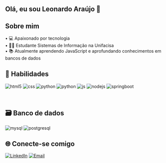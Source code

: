 ## Olá, eu sou Leonardo Araújo 👋

## Sobre mim
• 💻 Apaixonado por tecnologia  
• 👨‍💻 Estudante Sistemas de Informação na Unifacisa  
• 📚 Atualmente aprendendo JavaScript e aprofundando conhecimentos em bancos de dados 
  
## 🔨 Habilidades

<div style="display: inline_block">
  <img align="center" alt="html5" src="https://img.shields.io/badge/HTML5-E34F26?style=for-the-badge&logo=html5&logoColor=white" />
  <img align="center" alt="css" src="https://img.shields.io/badge/CSS3-1572B6?style=for-the-badge&logo=css3&logoColor=white" />
  <img align="center" alt=python src="https://img.shields.io/badge/Python-3776AB?style=for-the-badge&logo=python&logoColor=white" />
  <img align="center" alt=python src="https://img.shields.io/badge/Java-ED8B00?style=for-the-badge&logo=openjdk&logoColor=white" />
  <img align="center" alt="js" src="https://img.shields.io/badge/JavaScript-F7DF1E?style=for-the-badge&logo=javascript&logoColor=black" />
  <img align="center" alt="nodejs" src="https://img.shields.io/badge/Node.js-339933?style=for-the-badge&logo=node.js&logoColor=white" />
  <img align="center" alt="springboot" src="https://img.shields.io/badge/Spring%20Boot-6DB33F?style=for-the-badge&logo=spring-boot&logoColor=white" />
</div><br/>
  
</div><br/>

## 🗃 Banco de dados

<div style="display: inline_block">
  <img align="center" alt="mysql" src="https://img.shields.io/badge/MySQL-005C84?style=for-the-badge&logo=mysql&logoColor=white" />
  <img align="center" alt="postgresql" src="https://img.shields.io/badge/PostgreSQL-316192?style=for-the-badge&logo=postgresql&logoColor=white" />
</div>

## 🌐 Conecte-se comigo

[![LinkedIn](https://img.shields.io/badge/-LinkedIn-0A66C2?style=for-the-badge&logo=linkedin&logoColor=white)](https://www.linkedin.com/in/leonardo-lucas-araujo/)
[![Email](https://img.shields.io/badge/-Email-D14836?style=for-the-badge&logo=gmail&logoColor=white)](mailto:leonardoaraujodev6@gmail.com)

